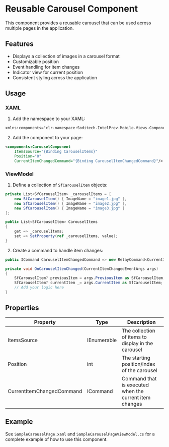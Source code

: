 # Reusable Carousel Component

This component provides a reusable carousel that can be used across multiple pages in the application.

## Features

- Displays a collection of images in a carousel format
- Customizable position
- Event handling for item changes
- Indicator view for current position
- Consistent styling across the application

## Usage

### XAML

1. Add the namespace to your XAML:

```xml
xmlns:components="clr-namespace:Soditech.IntelPrev.Mobile.Views.Components.Carousel"
```

2. Add the component to your page:

```xml
<components:CarouselComponent
    ItemsSource="{Binding CarouselItems}"
    Position="0"
    CurrentItemChangedCommand="{Binding CarouselItemChangedCommand}"/>
```

### ViewModel

1. Define a collection of `SfCarouselItem` objects:

```csharp
private List<SfCarouselItem> _carouselItems = [
    new SfCarouselItem() { ImageName = "image1.jpg" },
    new SfCarouselItem() { ImageName = "image2.jpg" },
    new SfCarouselItem() { ImageName = "image3.jpg" }
];

public List<SfCarouselItem> CarouselItems
{
    get => _carouselItems;
    set => SetProperty(ref _carouselItems, value);
}
```

2. Create a command to handle item changes:

```csharp
public ICommand CarouselItemChangedCommand => new RelayCommand<CurrentItemChangedEventArgs>(OnCarouselItemChanged);

private void OnCarouselItemChanged(CurrentItemChangedEventArgs args)
{
    SfCarouselItem? previousItem = args.PreviousItem as SfCarouselItem;
    SfCarouselItem? currentItem _= args.CurrentItem as SfCarouselItem;
    // Add your logic here
}
```

## Properties

| Property | Type | Description |
| --- | --- | --- |
| ItemsSource | IEnumerable<SfCarouselItem> | The collection of items to display in the carousel |
| Position | int | The starting position/index of the carousel |
| CurrentItemChangedCommand | ICommand | Command that is executed when the current item changes |

## Example

See `SampleCarouselPage.xaml` and `SampleCarouselPageViewModel.cs` for a complete example of how to use this component.
